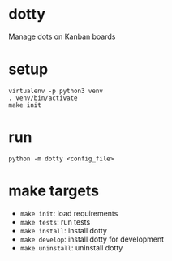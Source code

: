 # dotty
Manage dots on Kanban boards

# setup
```
virtualenv -p python3 venv
. venv/bin/activate
make init
```

# run
```
python -m dotty <config_file>
```

# make targets
- `make init`: load requirements
- `make tests`: run tests
- `make install`: install dotty
- `make develop`: install dotty for development
- `make uninstall`: uninstall dotty
